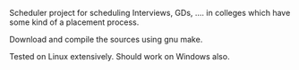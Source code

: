 Scheduler project for scheduling Interviews, GDs, .... in colleges which have some kind of a placement process.

Download and compile the sources using gnu make.

Tested on Linux extensively. Should work on Windows also.